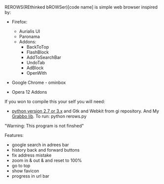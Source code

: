 REROWS(REthinked bROWSer)[code name] is simple web browser inspired by:
 *  Firefox:
    * Aurialis UI
    * Paronama
    * Addons:
        * BackToTop
        * FlashBlock
        * AddToSearchBar
        * UndoTab
        * AdBlock
        * OpenWith

 * Google Chrome - ominbox
 * Opera 12 Addons

If you won to compile this your self you will need:
- [python version 2.7 or 3.x]() and Gtk and Webkit from gi repository.
And My [Grabbo lib]("https://github.com/jeremi360/Grabbo").
To run: python rerows.py

"Warning: This program is not finshed"

Features:
* google search in adrees bar
* history back and forward buttons
* fix address mistake
* zoom in & out & and reset to 100%
* go to top
* show favicon
* progress in url bar
